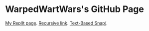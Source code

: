 # WarpedWartWars's GitHub Page
[My ReplIt page](https://home.warpedwartwars.repl.co). [Recursive link](https://warpedwartwars.github.io). [Text-Based Snap<i>!</i>](https://warpedwartwars.github.io/Text-Based_Snap).
